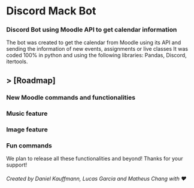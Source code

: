 # Discord Mack Bot
### Discord Bot using Moodle API to get calendar information
The bot was created to get the calendar from Moodle using its API and sending the information of new events, assignments or live classes
It was coded 100% in python and using the following libraries: Pandas, Discord, itertools.


## > [Roadmap]
### New Moodle commands and functionalities
### Music feature
### Image feature
### Fun commands


We plan to release all these functionalities and beyond! Thanks for your support!

###### Created by Daniel Kauffmann, Lucas Garcia and Matheus Chang with ❤
